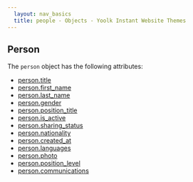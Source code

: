 ```yaml
---
  layout: nav_basics
  title: people - Objects - Yoolk Instant Website Themes
---
```


<h2 class="section-title">Person</h2>

The <code>person</code> object has the following attributes:

<div class="panel">
  <div class="panel-body">
    <ul>
      <li>
        <a href="#title">person.title</a>
      </li>
      <li>
        <a href="#first_name">person.first_name</a>
      </li>
      <li>
        <a href="#last_name">person.last_name</a>
      </li>
      <li>
        <a href="#gender">person.gender</a>
      </li>
      <li>
        <a href="#position_title">person.position_title</a>
      </li>
      <li>
        <a href="#is_active">person.is_active</a>
      </li>
      <li>
        <a href="#sharing_status">person.sharing_status</a>
      </li>
      <li>
        <a href="#nationality">person.nationality</a>
      </li>
      <li>
        <a href="#created_at">person.created_at</a>
      </li>
      <li>
        <a href="#languages">person.languages</a>
      </li>
      <li>
        <a href="#photo">person.photo</a>
      </li>
      <li>
        <a href="#position_level">person.position_level</a>
      </li>
      <li>
        <a href="#communications">person.communications</a>
      </li>
    </ul>
  </div>
</div>
